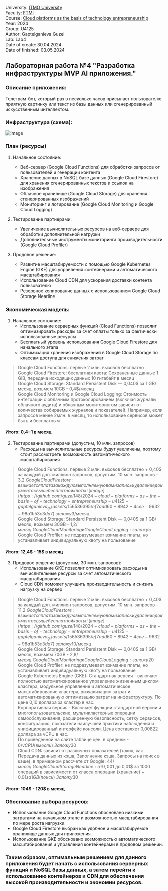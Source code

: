 University: [ITMO University](https://itmo.ru/ru/)\
Faculty: [FTMI](https://ftmi.itmo.ru)\
Course: [Cloud platforms as the basis of technology entrepreneurship](https://itmo-ict-faculty.github.io/cloud-platforms-as-the-basis-of-technology-entrepreneurship/education/labs2023-2024/lab1/lab1/)\
Year: 2024\
Group: U4125\
Author: Gaptelganieva Guzel\
Lab: Lab4\
Date of create: 30.04.2024\
Date of finished: 03.05.2024

## Лабораторная работа №4 "Разработка инфраструктуры MVP AI приложения."

### Описание приложения:
Телеграм-бот, который раз в несколько часов присылает пользователю приятную картинку или текст из базы данных или сгенерированный искусственным интеллектом.

### Инфраструктура (схема):
![image](https://github.com/guzel148/2024-cloud-platforms-as-the-basis-of-technology-entrepreneurship-u4125-gaptelganieva_g_r/assets/156536395/71e3553a-669d-46d1-aafb-1f5debdca4fa)

### План (ресурсы)
1. Начальное состояние:
   - Веб-сервер (Google Cloud Functions) для обработки запросов от пользователей и генерации контента
   - Хранение данных в NoSQL базе данных (Google Cloud Firestore) для хранения сгенерированных текстов и ссылок на изображения
   - Облачное хранилище (Google Cloud Storage) для хранения сгенерированных изображений
   - Мониторинг и логирование (Google Cloud Monitoring и Google Cloud Logging)

2. Тестирование партнерами:
   - Увеличение вычислительных ресурсов на веб-сервере для обработки дополнительной нагрузки
   - Дополнительные инструменты мониторинга производительности (Google Cloud Profiler)

3. Продовое решение:
   - Развитие масштабируемости с помощью Google Kubernetes Engine (GKE) для управления контейнерами и автоматического масштабирования
   - Использование Cloud CDN для ускорения доставки контента пользователю
   - Резервное копирование данных с использованием Google Cloud Storage Nearline

### Экономическая модель:

1. Начальное состояние:
   - Использование серверных функций (Cloud Functions) позволит оптимизировать расходы за счет оплаты только за фактически использованные ресурсы
   - Бесплатный уровень использования Google Cloud Firestore для начального этапа
   - Оптимизация хранения изображений в Google Cloud Storage по классам доступа для снижения затрат
> Google Cloud Functions: первые 2 млн. вызовов бесплатно\
Google Cloud Firestore: бесплатная квота: Сохраненные данные	1 GiB, передача исходящих данных	10 гигабайт в месяц\
Google Cloud Storage: Standard Persistent Disk — 0,040$ за 1 GB/месяц, возьмем 10GB - 0,4$/месяц\
Google Cloud Monitoring и Google Cloud Logging: Стоимость интеграции с облачным протоколированием (включая журналы облачного аудита) и облачным мониторингом зависит от количества собираемых журналов и показателей.
Например, если запросов менее 2млн. в месяц, то использование сервисов может быть и бесплатным
#### Итого: 0,4$-1$ в месяц

2. Тестирование партнерами (допустим, 10 млн. запросов)
   - Расходы на вычислительные ресурсы будут увеличены, поэтому стоит рассмотреть возможность автоматического масштабирования
> Google Cloud Functions: первые 2 млн. вызовов бесплатно + 0,40$ за каждый доп. миллион запросов, допустим, 10 млн. запросов - 3,2$\
Google Cloud Firestore: взимается плата за каждую выполняемую вами запись и удаление документа свыше бесплатной квоты\
![image](https://github.com/guzel148/2024-cloud-platforms-as-the-basis-of-technology-entrepreneurship-u4125-gaptelganieva_g_r/assets/156536395/ef7add60-8942-4cee-9632-98a1b53c3da7)\
заложу 3$/месяц\
Google Cloud Storage: Standard Persistent Disk — 0,040$ за 1 GB/месяц, возьмем 30GB - 1,2$/месяц\
Google Cloud Monitoring и Google Cloud Logging: заложу 5$\
Google Cloud Profiler: не подразумевает взимание платы, но устанавливает индивидуальную квоту на пользование
 #### Итого: 12,4$ - 15$ в месяц

3. Продовое решение (допустим, 30 млн. запросов):
   - Использование GKE позволит оптимизировать расходы на вычислительные ресурсы за счет автоматического масштабирования
   - Cloud CDN поможет улучшить производительность и снизить нагрузку на сервер
> Google Cloud Functions: первые 2 млн. вызовов бесплатно + 0,40$ за каждый доп. миллион запросов, допустим, 10 млн. запросов - 11,2$\
Google Cloud Firestore: взимается плата за каждую выполняемую вами запись и удаление документа свыше бесплатной квоты\
![image](https://github.com/guzel148/2024-cloud-platforms-as-the-basis-of-technology-entrepreneurship-u4125-gaptelganieva_g_r/assets/156536395/ef7add60-8942-4cee-9632-98a1b53c3da7)\
заложу 10$/месяц\
Google Cloud Storage: Standard Persistent Disk — 0,040$ за 1 GB/месяц, возьмем 70GB - 2,8$/месяц\
Google Cloud Monitoring и Google Cloud Logging: заложу 20$\
Google Cloud Profiler: не подразумевает взимание платы, но устанавливает индивидуальную квоту на пользование\
Google Kubernetes Engine (GKE): Стандартная версия - включает полностью автоматизированное управление жизненным циклом кластера, модульное управление и автоматическое масштабирование кластера, визуализацию затрат и автоматизированную оптимизацию затрат на инфраструктуру. По цене 0,10 доллара за кластер в час.\
Корпоративная версия - Включает функции стандартной версии и многопользовательские, мультикластерные операции самообслуживания, расширенную безопасность, сетку сервисов, конфигурацию, показатели наилучшей практики наблюдения и унифицированный интерфейс консоли. Цена составляет 0,00822 доллара за vCPU в час.\
По приведенной на сайте таблице цен, в среднем - 6$/vCPU (в месяц)\
Заложу 30$\
Cloud CDN: зависит от различных показателей (таких, как Передача данных из кэша, Заполнение кэша, Запросы на поиск в кэше), в примерном рассчете от Google: 44$/месяц\
Google Cloud Storage Nearline: от 0,001$ до 0,01$ за 1000 операций в зависимости от класса операции (хранение) + $0.01 за 1GB (поиск)\
Заложу 30$
#### Итого: 104$ - 120$ в месяц

### Обоснование выбора ресурсов:
- Использование Google Cloud Functions обосновано низкими затратами на начальном этапе и возможностью масштабирования по мере роста нагрузки.
- Google Cloud Firestore выбран как удобное и масштабируемое хранилище данных для приложения.
- Использование GKE обосновано возможностью автоматического масштабирования и управления контейнерами в продовом решении.

### Таким образом, оптимальным решением для данного приложения будет начать с использования серверных функций и NoSQL базы данных, а затем перейти к использованию контейнеров и CDN для обеспечения высокой производительности и экономии ресурсов.
